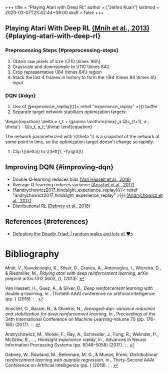 +++
title = "Playing Atari with Deep RL"
author = ["Jethro Kuan"]
lastmod = 2020-03-07T23:42:44+08:00
draft = false
+++

## Playing Atari With Deep RL <a id="e3433750724eb4eebeebd0d71a7608d6" href="#mnih2013playing">(Mnih et al., 2013)</a> {#playing-atari-with-deep-rl}


### Preprocessing Steps {#preprocessing-steps}

1.  Obtain raw pixels of size \\(210 \times 160\\)
2.  Grayscale and downsample to \\(110 \times 84\\)
3.  Crop representative \\(84 \times 84\\) region
4.  Stack the last 4 frames in history to form the \\(84 \times 84 \times
       4\\) input


### DQN {#dqn}

1.  Use of [§experience\_replay]({{< relref "experience_replay" >}}) buffer
2.  Separate target network stabilizes optimization targets:

\begin{equation}
  \delta = r\_t + \gamma \mathrm{max}\_a Q(s\_{t+1}, a ; \theta') -
  Q(s\_t, a\_t; \theta)
\end{equation}

The network parameterized with \\(\theta '\\) is a snapshot of the network
at some point in time, so the optimization target doesn't change so
rapidly.

1.  Clip \\(\delta\\) to \\(\left[1, -1\right]\\)


## Improving DQN {#improving-dqn}

-   Double Q-learning reduces bias <a id="12d44fc18d38fd615bdd468a7a3a1f21" href="#van2016deep">(Van Hasselt et al., 2016)</a>
-   Average Q-learning reduces variance <a id="ff6280fa6d28cb1f79170f6a8c88ad92" href="#anschel2017averaged">(Anschel et al., 2017)</a>
-   [§andrychowicz2017\_hindsight\_experience\_replay]({{< relref "andrychowicz2017_hindsight_experience_replay" >}}) <a id="ffaf2d08e446da500e82a251db070767" href="#andrychowicz2017hindsight">(Andrychowicz et al., 2017)</a>
-   Distributional RL <a id="df0211097f3af68bb797b195f1e9d661" href="#dabney2018distributional">(Dabney et al., 2018)</a>


## References {#references}

-   [Defeating the Deadly Triad: | random walks and lots of ♥s](https://davidsanwald.github.io/2016/12/11/Double-DQN-interfacing-OpenAi-Gym.html)

# Bibliography
<a id="mnih2013playing" target="_blank">Mnih, V., Kavukcuoglu, K., Silver, D., Graves, A., Antonoglou, I., Wierstra, D., & Riedmiller, M., *Playing atari with deep reinforcement learning*, arXiv preprint arXiv:1312.5602, *()*,  (2013). </a> [↩](#e3433750724eb4eebeebd0d71a7608d6)

<a id="van2016deep" target="_blank">Van Hasselt, H., Guez, A., & Silver, D., *Deep reinforcement learning with double q-learning*, In , Thirtieth AAAI conference on artificial intelligence (pp. ) (2016). : .</a> [↩](#12d44fc18d38fd615bdd468a7a3a1f21)

<a id="anschel2017averaged" target="_blank">Anschel, O., Baram, N., & Shimkin, N., *Averaged-dqn: variance reduction and stabilization for deep reinforcement learning*, In , Proceedings of the 34th International Conference on Machine Learning-Volume 70 (pp. 176–185) (2017). : .</a> [↩](#ff6280fa6d28cb1f79170f6a8c88ad92)

<a id="andrychowicz2017hindsight" target="_blank">Andrychowicz, M., Wolski, F., Ray, A., Schneider, J., Fong, R., Welinder, P., McGrew, B., …, *Hindsight experience replay*, In , Advances in Neural Information Processing Systems (pp. 5048–5058) (2017). : .</a> [↩](#ffaf2d08e446da500e82a251db070767)

<a id="dabney2018distributional" target="_blank">Dabney, W., Rowland, M., Bellemare, M. G., & Munos, R\'emi, *Distributional reinforcement learning with quantile regression*, In , Thirty-Second AAAI Conference on Artificial Intelligence (pp. ) (2018). : .</a> [↩](#df0211097f3af68bb797b195f1e9d661)
